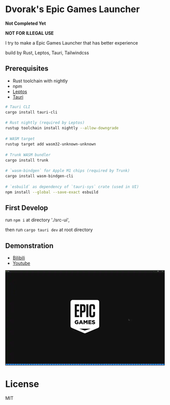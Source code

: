# Dvorak's Epic Games Launcher

**Not Completed Yet**

**NOT FOR ILLEGAL USE**

I try to make a Epic Games Launcher that has better experience

build by Rust, Leptos, Tauri, Tailwindcss

## Prerequisites

- Rust toolchain with nightly
- npm
- [Leptos](https://leptos.dev/)
- [Tauri](https://tauri.app/)

```bash
# Tauri CLI
cargo install tauri-cli

# Rust nightly (required by Leptos)
rustup toolchain install nightly --allow-downgrade

# WASM target
rustup target add wasm32-unknown-unknown

# Trunk WASM bundler
cargo install trunk

# `wasm-bindgen` for Apple M1 chips (required by Trunk)
cargo install wasm-bindgen-cli

# `esbuild` as dependency of `tauri-sys` crate (used in UI)
npm install --global --save-exact esbuild
```

## First Develop

run `npm i` at directory './src-ui',

then run `cargo tauri dev` at root directory

## Demonstration

- [Bilibili](https://www.bilibili.com/video/BV1pr421t7kA)
- [Youtube](https://youtu.be/I7lbnTBLCnU)


![Demonstration](https://raw.githubusercontent.com/dvorakchen/dvorak-epic-games-launcher/main/docs/epic-games-launcher.webp)

# License

MIT
